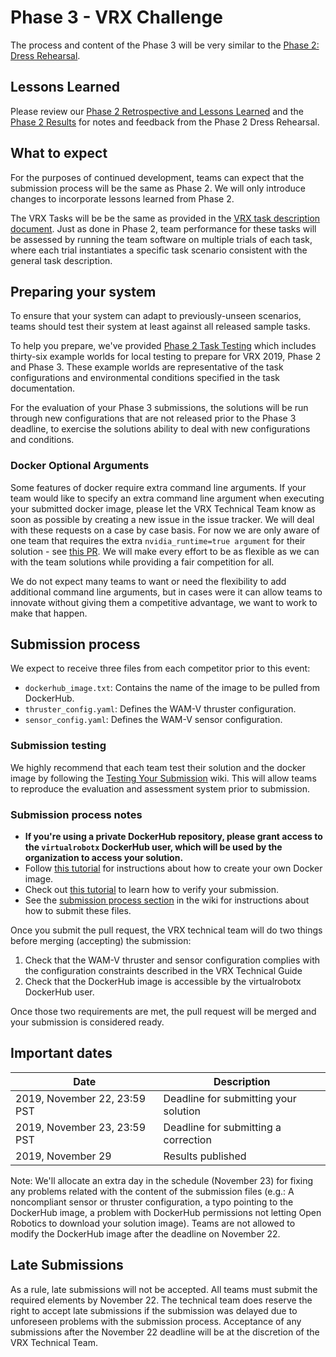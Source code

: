 # Phase 3 - VRX Challenge #
The process and content of the Phase 3 will be very similar to the [Phase 2: Dress Rehearsal](https://bitbucket.org/osrf/vrx/wiki/events/19/dress_rehearsal).

## Lessons Learned ##

Please review our [Phase 2 Retrospective and Lessons Learned](https://bitbucket.org/osrf/vrx/wiki/events/19/phase2_retrospective) and the [Phase 2 Results](https://bitbucket.org/osrf/vrx/wiki/VRX%202019%20Results) for notes and feedback from the Phase 2 Dress Rehearsal.

## What to expect ##

For the purposes of continued development, teams can expect that the submission process will be the same as Phase 2.  We will only introduce changes to incorporate lessons learned from Phase 2.  

The VRX Tasks will be be the same as provided in the [VRX task description document](https://bitbucket.org/osrf/vrx/wiki/documentation).  Just as done in Phase 2, team performance for these tasks will be assessed by running the team software on multiple trials of each task, where each trial instantiates a specific task scenario consistent with the general task description.

## Preparing your system ##

To ensure that your system can adapt to previously-unseen scenarios, teams should test their system at least against all released sample tasks.

To help you prepare, we've provided [Phase 2 Task Testing](https://bitbucket.org/osrf/vrx/wiki/Phase2_Task_Testing_2019) which includes thirty-six example worlds for local testing to prepare for VRX 2019, Phase 2 and Phase 3. These example worlds are representative of the task configurations and environmental conditions specified in the task documentation.

For the evaluation of your Phase 3 submissions, the solutions will be run through new configurations that are not released prior to the Phase 3 deadline, to exercise the solutions ability to deal with new configurations and conditions.

### Docker Optional Arguments

Some features of docker require extra command line arguments. If your team would like to specify an extra command line argument when executing your submitted docker image, please let the VRX Technical Team know as soon as possible by creating a new issue in the issue tracker. We will deal with these requests on a case by case basis. For now we are only aware of one team that requires the extra `nvidia_runtime=true argument` for their solution - see [this PR](https://bitbucket.org/osrf/vrx-events/pull-requests/36/2019-rehearsal-team_nirom/diff). We will make every effort to be as flexible as we can with the team solutions while providing a fair competition for all.  

We do not expect many teams to want or need the flexibility to add additional command line arguments, but in cases were it can allow teams to innovate without giving them a competitive advantage, we want to work to make that happen.

## Submission process

We expect to receive three files from each competitor prior to this event: 

* `dockerhub_image.txt`: Contains the name of the image to be pulled from DockerHub. 
* `thruster_config.yaml`: Defines the WAM-V thruster configuration.
* `sensor_config.yaml`: Defines the WAM-V sensor configuration.

### Submission testing

We highly recommend that each team test their solution and the docker image by following the [Testing Your Submission](https://bitbucket.org/osrf/vrx/wiki/Testing%20your%20submission) wiki. This will allow teams to reproduce the evaluation and assessment system prior to submission. 

### Submission process notes

* **If you're using a private DockerHub repository, please grant access to the `virtualrobotx` DockerHub user, which will be used by the organization to access your solution.** 
* Follow [this tutorial](https://bitbucket.org/osrf/vrx/wiki/tutorials/Creating%20a%20Dockerhub%20image%20for%20submission) for instructions about how to create your own Docker image.
* Check out [this tutorial](https://bitbucket.org/osrf/vrx/wiki/Testing%20your%20submission) to learn how to verify your submission.
* See the [submission process section](https://bitbucket.org/osrf/vrx/wiki/submission_process) in the wiki for instructions about how to submit these files.

Once you submit the pull request, the VRX technical team will do two things before merging (accepting) the submission:

1. Check that the WAM-V thruster and sensor configuration complies with the configuration constraints described in the VRX Technical Guide
2. Check that the DockerHub image is accessible by the virtualrobotx DockerHub user.

Once those two requirements are met, the pull request will be merged and your submission is considered ready.

## Important dates

| Date                          | Description                            |
|-------------------------------|----------------------------------------|
| 2019, November 22, 23:59 PST  | Deadline for submitting your solution  |
| 2019, November 23, 23:59 PST  | Deadline for submitting a correction   |
| 2019, November 29             | Results published                      |

Note: We'll allocate an extra day in the schedule (November 23) for fixing any problems related with the content of the submission files (e.g.: A noncompliant sensor or thruster configuration, a typo pointing to the DockerHub image, a problem with DockerHub permissions not letting Open Robotics to download your solution image). Teams are not allowed to modify the DockerHub image after the deadline on November 22.

## Late Submissions ##

As a rule, late submissions will not be accepted. All teams must submit the required elements by November 22. The technical team does reserve the right to accept late submissions if the submission was delayed due to unforeseen problems with the submission process. Acceptance of any submissions after the November 22 deadline will be at the discretion of the VRX Technical Team.